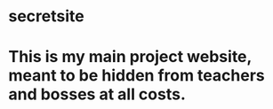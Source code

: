 # secretsite
<h1>This is my main project website, meant to be hidden from teachers and bosses at all costs.</h1>

